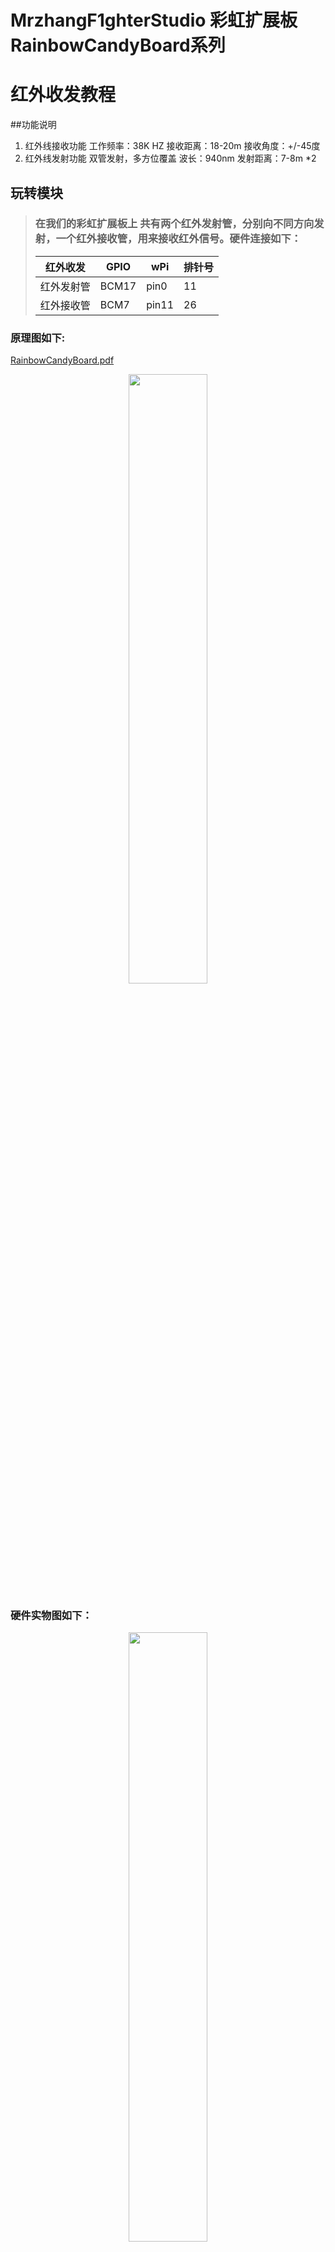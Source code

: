 # MrzhangF1ghterStudio 彩虹扩展板RainbowCandyBoard系列
# 红外收发教程
##功能说明
1.  红外线接收功能
工作频率：38K HZ
接收距离：18-20m
接收角度：+/-45度
2.  红外线发射功能
    双管发射，多方位覆盖
波长：940nm
发射距离：7-8m *2
## 玩转模块
> ### 在我们的彩虹扩展板上 共有两个红外发射管，分别向不同方向发射，一个红外接收管，用来接收红外信号。硬件连接如下：
> 红外收发| GPIO | wPi |排针号|
> |----|-----|-----|-----|
> |红外发射管|BCM17|pin0|11|
> |红外接收管|BCM7|pin11|26|

### 原理图如下:
[RainbowCandyBoard.pdf](https://github.com/MrzhangF1ghter/RainbowCandyBoard/blob/master/schematic/RainbowCandyBoardRev2.0.pdf)<br>
<div align=center>
  <img src="https://github.com/MrzhangF1ghter/RainbowCandyBoard/blob/master/ir/schematic/ir.png" width=50% height=50%/>
</div>

 ### 硬件实物图如下：
<div align=center>
  <img src="https://github.com/MrzhangF1ghter/RainbowCandyBoard/blob/master/ir/schematic/IRPic.jpg" width=50% height=50%/>
</div>
<div align=center>
  <img src="https://github.com/MrzhangF1ghter/RainbowCandyBoard/blob/master/ir/schematic/IRJumper.jpg" width=50% height=50%/>
</div>

> 我们采用的是跳帽来连接红外收发口，你可以在彩虹板的右下角看到有两个跳帽，分别写着IR_TX,IR_RX,那红外收发管与IO连接的端口，拔掉即断开与红外收发口的连接。<br>
> 当我们想接自己io的时候，可以将跳帽拔开，那么板上的外设就和io口断开了，然后插上你想接的外设即可。<br>

## 配置
在Linux下，我们采用LIRC (Linux Infrared remote control)这个开源的软件包，该软件包能让Linux接收及发送红外信号，下面讲解如何使用
### 1.安装
> `apt-get install lirc`
### 2.配置Config.txt
> 网上的大多数教程已经过时，在0.9.4c版本中，我们只需要配置该文件即可
> 编辑`/boot/config.txt`,加入下列代码,功能是声明引脚，在扩展板中 发射管对应的是GPIO17，接收管对应的是GPIO7<br>
> `dtoverlay=lirc-rpi,gpio_out_pin=17,gpio_in_pin=7,gpio_in_pull=up`
### 3.修改默认驱动
> 编辑`/etc/lirc/lirc_options.conf`
```
driver  = devinput
device  = auto
```
修改为:<br>
```
driver  = default
device  = /dev/lirc0
```
### 4.重启树莓派，并检查lircd是否正常运行,若无误，运行结果如图
#### lircd status
```
/etc/init.d/lircd status
[ ok ] lircd is running.
```
#### lsmod
```
lsmod | grep lirc
lirc_rpi                9032  0
lirc_dev               10583  1 lirc_rpi
rc_core                24377  1 lirc_dev
```
## 测试
> 首先我们测试红外接收功能,这个能直观的判断红外接收管是否正常工作。<br>
> 停止LIRC:`sudo /etc/init.d/lircd stop`
> 执行命令`mode2 -d /dev/lirc0`
> 使用任意一个红外遥控器，对着扩展板的红外接收头按下任意按键，若每次按下按键都有打印类似以下的内容，则说明红外接收功能正常<br>
```
space 1638
pulse 644
space 535
pulse 644
space 1632
```
## 玩
> 当我们修改了代码后想运行时，必须将其编译成可执行文件，在此我们需要用到gcc工具，树莓派默认已安装好，若无，则百度相关教程安装好<br>
> 编译指令如下 `gcc -o 目标文件名 源文件名` -o的意思为输出可执行文件<br>
> 例:`gcc -o myled led_wiringPi.c -lwiringPi` <br>
> 若无错误，则将会生成目标文件名的可执行文件，如有错误，请根据编译器提示排错。<br>
> 执行验证
> `./目标文件名`
> 例<br>
> `./led`
> 按了回车后，你将会发现彩虹板上的LED以流水的形式闪烁<br>
> 按下`Ctrl+C`结束程序<br>
## 扩展
